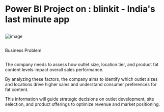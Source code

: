 # Power BI Project on : blinkit - India's last minute app
##
![image](https://github.com/user-attachments/assets/cedaf58a-d647-43c9-869c-d768d4066b9b)
##
Business Problem
##
The company needs to assess how outlet size, location tier, and product fat content levels impact overall sales performance. 

By analyzing these factors, the company aims to identify which outlet sizes and locations drive higher sales and understand consumer preferences for fat content. 

This information will guide strategic decisions on outlet development, site selection, and product offerings to optimize revenue and market positioning.
